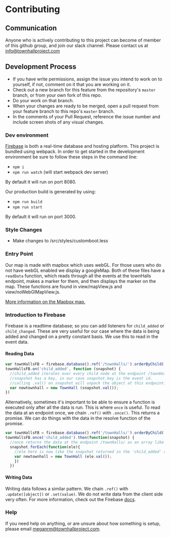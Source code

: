 # Contributing

## Communication
Anyone who is actively contributing to this project can become of member of this github group, and join our slack channel. Please contact us at info@townhallproject.com

## Development Process

- If you have write permissions, assign the issue you intend to work on to yourself, if not, comment on it that you are working on it.
- Check out a new branch for this feature from the repository's `master` branch, or from your own fork of this repo.
- Do your work on that branch.
- When your changes are ready to be merged, open a pull request from your feature branch to this repo's `master` branch.
- In the comments of your Pull Request, reference the issue number and include screen shots of any visual changes. 

### Dev environment

[Firebase](https://firebase.google.com/docs/) is both a real-time database and hosting platform. This project is bundled using webpack. In order to get started in the development environment be sure to follow these steps in the command line:
- `npm i`
- `npm run watch` (will start webpack dev server)

By default it will run on port 8080.

Our production build is generated by using:
- `npm run build`
- `npm run start`

By default it will run on port 3000.

### Style Changes	
- Make changes to /src/styles/customboot.less

### Entry Point
Our map is made with mapbox which uses webGL. For those users who do not have webGL enabled we display a googleMap. Both of these files have a `readData` function, which reads through all the events at the townHalls endpoint, makes a marker for them, and then displays the marker on the map. These functions are found in view/mapView.js and view/noWebGlMapView.js.

[More information on the Mapbox map.](MAP_WALKTHROUGH.md)

### Introduction to Firebase

Firebase is a readtime database; so you can add listeners for `child_added` or `child_changed`. These are very useful for our case where the data is being added and changed on a pretty constant basis. We use this to read in the event data.

#### Reading Data
```JavaScript
var townHallsFB = firebase.database().ref('/townHalls/').orderByChild('dateObj');
townHallsFB.on('child_added', function (snapshot) {
  //child_added iterates over every child node at the endpoint /townHalls/
  //snapshot has a key, in our case snapshot.key is the event id.
  //calling .val() on snapshot will unpack the object at this endpoint.
  var newtownhall = new TownHall (snapshot.val());
})
```
Alternatively, sometimes it's important to be able to ensure a function is executed only after all the data is run. This is where `once` is useful.
To read the data at an endpoint once, we chain `.ref()` with `.once()`. This returns a promise. We can do things with the data in the resolve function of the promise.
```JavaScript
var townHallsFB = firebase.database().ref('/townHalls/').orderByChild('dateObj');
townHallsFB.once('child_added').then(function(snapshot) {
  //once returns the data at the endpoint /townHalls/ as an array like object
  snapshot.forEach(function(ele){
    //ele here is now like the snapshot returned in the 'child_added' call.
    var newtownhall = new TownHall (ele.val());
    })
  })
```

#### Writing Data

Writing data follows a similar pattern. We chain `.ref()` with `.update([object])` or `.set(value)`.
We do not write data from the client side very often.
For more information, check out the Firebase [docs](https://firebase.google.com/docs/).

### Help
If you need help on anything, or are unsure about how something is setup, please email meganrm@townhallproject.com.
